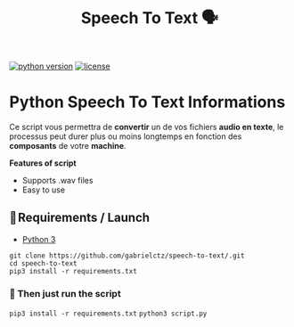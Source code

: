 <h1 align="center" id="title">Speech To Text 🗣️</h1><br>

[![python version](https://img.shields.io/badge/Python-3.10%2B-brightgreen)](https://www.python.org/downloads/)
[![license](https://img.shields.io/badge/License-GNU-blue.svg)](https://www.gnu.org/licenses/gpl-3.0.fr.html)


# **Python Speech To Text Informations**
Ce script vous permettra de **convertir** un de vos fichiers **audio en texte**, le processus peut durer plus ou moins longtemps en fonction des **composants** de votre **machine**.

**Features of script**
- Supports .wav files
- Easy to use

## **🔧 Requirements / Launch**

- [Python 3](https://www.python.org/downloads/)

```
git clone https://github.com/gabrielctz/speech-to-text/.git
cd speech-to-text
pip3 install -r requirements.txt
```

### 💖 Then just run the script 
`pip3 install -r requirements.txt`
`python3 script.py`
